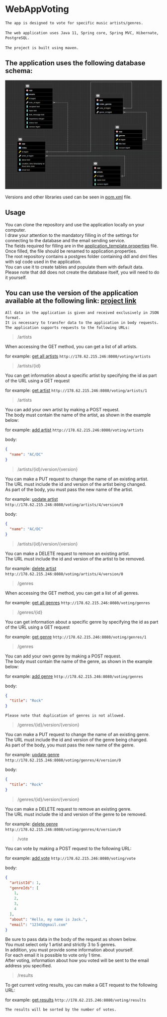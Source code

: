 WebAppVoting
============

    The app is designed to vote for specific music artists/genres.

    The web application uses Java 11, Spring core, Spring MVC, Hibernate, PostgreSQL.

    The project is built using maven.
    
The application uses the following database schema:
--------------------------------------------------
    
![](src/main/resources/views/Screenshot_1.png)

Versions and other libraries used can be seen in
<a href="https://github.com/MaxStribuk/WebAppVoting/blob/master/pom.xml">pom.xml</a> file.

Usage
-----

You can clone the repository and use the application locally on your computer.<br>
I draw your attention to the mandatory filling in of the settings for connecting
to the database and the email sending service.<br>
The fields required for filling are in the
<a href="https://github.com/MaxStribuk/WebAppVoting/blob/master/src/main/resources/application_template.properties">
application_template.properties</a> file.<br>
Once filled, the file should be renamed to application.properties.<br>
The root repository contains a postgres folder containing ddl and dml files with sql code used in the application.<br>
You can use it to create tables and populate them with default data.<br>
Please note that ddl does not create the database itself, you will need to do it yourself.

You can use the version of the application available at the following link: [project link](http://localhost:8080/voting "in progress")
---------------------------------------------------------------------------

    All data in the application is given and received exclusively in JSON format.
    It is necessary to transfer data to the application in body requests.
    The application supports requests to the following URLs:

> /artists

When accessing the GET method, you can get a list of all artists.

for example: <a href="http://178.62.215.246:8080/voting/artists">get all artists</a>
`http://178.62.215.246:8080/voting/artists`

> /artists/{id}

You can get information about a specific artist by specifying the id as part of the URL using a GET request

for example: <a href="http://178.62.215.246:8080/voting/artists/1">get artist</a>
`http://178.62.215.246:8080/voting/artists/1`

> /artists

You can add your own artist by making a POST request.<br>
The body must contain the name of the artist, as shown in the example below:

for example: <a href="http://178.62.215.246:8080/voting/artists">add artist</a>
`http://178.62.215.246:8080/voting/artists`

body:
```json
{
  "name": "AC/DC"
}
```

> /artists/{id}/version/{version}

You can make a PUT request to change the name of an existing artist.<br>
The URL must include the id and version of the artist being changed.<br>
As part of the body, you must pass the new name of the artist.

for example: <a href="http://178.62.215.246:8080/voting/artists/4/version/0">update artist</a>
`http://178.62.215.246:8080/voting/artists/4/version/0`

body:
```json
{
  "name": "AC/DC"
}
```

> /artists/{id}/version/{version}

You can make a DELETE request to remove an existing artist.<br>
The URL must include the id and version of the artist to be removed.

for example: <a href="http://178.62.215.246:8080/voting/artists/4/version/0">delete artist</a>
`http://178.62.215.246:8080/voting/artists/4/version/0`

> /genres

When accessing the GET method, you can get a list of all genres.

for example: <a href="http://178.62.215.246:8080/voting/genres">get all genres</a>
`http://178.62.215.246:8080/voting/genres
`
> /genres/{id}

You can get information about a specific genre by specifying the id as part of the URL using a GET request

for example: <a href="http://178.62.215.246:8080/voting/genres/1">get genre</a>
`http://178.62.215.246:8080/voting/genres/1`

> /genres

You can add your own genre by making a POST request.<br>
The body must contain the name of the genre, as shown in the example below:

for example: <a href="http://178.62.215.246:8080/voting/genres">add genre</a>
`http://178.62.215.246:8080/voting/genres`

body:
```json
{
  "title": "Rock"
}
```

    Please note that duplication of genres is not allowed.

> /genres/{id}/version/{version}

You can make a PUT request to change the name of an existing genre.<br>
The URL must include the id and version of the genre being changed.<br>
As part of the body, you must pass the new name of the genre.

for example: <a href="http://178.62.215.246:8080/voting/genres/4/version/0">update genre</a>
`http://178.62.215.246:8080/voting/genres/4/version/0`

body:

```json
{
  "title": "Rock"
}
```

> /genres/{id}/version/{version}

You can make a DELETE request to remove an existing genre.<br>
The URL must include the id and version of the genre to be removed.

for example: <a href="http://178.62.215.246:8080/voting/genres/4/version/0">delete genre</a>
`http://178.62.215.246:8080/voting/genres/4/version/0`

> /vote

You can vote by making a POST request to the following URL:

for example: <a href="http://178.62.215.246:8080/voting/vote">add vote</a>
`http://178.62.215.246:8080/voting/vote`

body:

```json
{
  "artistId": 1,
  "genreIds": [
    1,
    2,
    3,
    4
  ],
  "about": "Hello, my name is Jack.",
  "email": "12345@gmail.com"
}
```

Be sure to pass data in the body of the request as shown below.<br>
You must select only 1 artist and strictly 3 to 5 genres.<br>
In addition, you must provide some information about yourself.<br>
For each email it is possible to vote only 1 time.<br>
After voting, information about how you voted will be sent to the email address you specified.

> /results

To get current voting results, you can make a GET request to the following URL:

for example: <a href="http://178.62.215.246:8080/voting/results">get results</a>
`http://178.62.215.246:8080/voting/results`

    The results will be sorted by the number of votes.